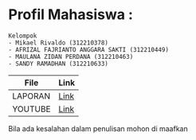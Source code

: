 # Profil Mahasiswa :
```
Kelompok 
- Mikael Rivaldo (312210378)
- AFRIZAL FAJRIANTO ANGGARA SAKTI (312210449)
- MAULANA ZIDAN PERDANA (312210463)
- SANDY RAMADHAN (312210633)
```

| File | Link                              |
| --------   | --------------------------------------------------- |
| LAPORAN  | [Link]() |
| YOUTUBE  | [Link]() |

Bila ada kesalahan dalam penulisan mohon di maafkan
